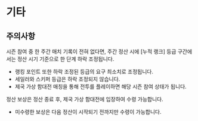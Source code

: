 # 기타


## 주의사항

시즌 참여 중 한 주간 매치 기록이 전혀 없다면, 주간 정산 시에 [누적 랭크] 등급 구간에서는 정산 시기 기준으로 한 단계 하락 조정됩니다.
 - 랭킹 포인트 또한 하락 조정된 등급의 요구 최소치로 조정됩니다.
 - 세일러와 스키퍼 등급은 하락 조정되지 않습니다.
 - 제국 가상 함대전 매칭을 통해 전투를 플레이하면 해당 시즌 참여 상태가 됩니다.<br>

정산 보상은 정산 종료 후, 제국 가상 함대전에 입장하여 수령 가능합니다.
 - 미수령한 보상은 다음 정산이 시작되기 전까지만 수령이 가능합니다.<br>
